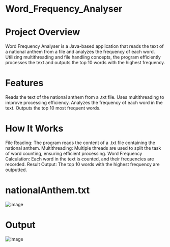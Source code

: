 ﻿# Word_Frequency_Analyser

# Project Overview
Word Frequency Analyser is a Java-based application that reads the text of a national anthem from a file and analyzes the frequency of each word. Utilizing multithreading and file handling concepts, the program efficiently processes the text and outputs the top 10 words with the highest frequency.


# Features
Reads the text of the national anthem from a .txt file.
Uses multithreading to improve processing efficiency.
Analyzes the frequency of each word in the text.
Outputs the top 10 most frequent words.

# How It Works
File Reading: The program reads the content of a .txt file containing the national anthem.
Multithreading: Multiple threads are used to split the task of word counting, ensuring efficient processing.
Word Frequency Calculation: Each word in the text is counted, and their frequencies are recorded.
Result Output: The top 10 words with the highest frequency are outputted.


# nationalAnthem.txt
![image](https://github.com/Vsandeep1663/Word_Frequency_Analyser/assets/95342206/c68c2e05-0e9a-47ad-bb96-851cff72b4ea)

# Output 
![image](https://github.com/Vsandeep1663/Word_Frequency_Analyser/assets/95342206/f267d71d-00d8-4a3a-894d-b05412986226)


